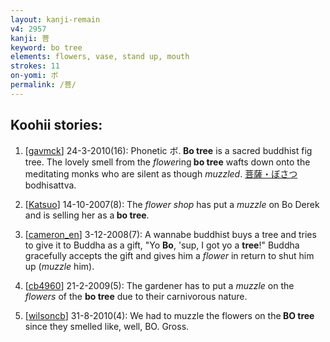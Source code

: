 ```yaml
---
layout: kanji-remain
v4: 2957
kanji: 菩
keyword: bo tree
elements: flowers, vase, stand up, mouth
strokes: 11
on-yomi: ボ
permalink: /菩/
---
```


## Koohii stories: 

1) [<a href="http://kanji.koohii.com/profile/gavmck">gavmck</a>] 24-3-2010(16): Phonetic ボ.<strong> Bo tree</strong> is a sacred buddhist fig tree. The lovely smell from the <em>flower</em>ing<strong> bo tree</strong> wafts down onto the meditating monks who are silent as though <em>muzzled</em>. <a href="midori://search?text=菩薩・ぼさつ">菩薩・ぼさつ</a> bodhisattva.

2) [<a href="http://kanji.koohii.com/profile/Katsuo">Katsuo</a>] 14-10-2007(8): The <em>flower shop</em> has put a <em>muzzle</em> on Bo Derek and is selling her as a<strong> bo tree</strong>.

3) [<a href="http://kanji.koohii.com/profile/cameron_en">cameron_en</a>] 3-12-2008(7): A wannabe buddhist buys a tree and tries to give it to Buddha as a gift, &quot;Yo <strong>Bo</strong>, &#039;sup, I got yo a <strong>tree</strong>!&quot; Buddha gracefully accepts the gift and gives him a <em>flower</em> in return to shut him up (<em>muzzle</em> him).

4) [<a href="http://kanji.koohii.com/profile/cb4960">cb4960</a>] 21-2-2009(5): The gardener has to put a <em>muzzle</em> on the <em>flowers</em> of the <strong>bo tree</strong> due to their carnivorous nature.

5) [<a href="http://kanji.koohii.com/profile/wilsoncb">wilsoncb</a>] 31-8-2010(4): We had to muzzle the flowers on the<strong> BO tree</strong> since they smelled like, well, BO. Gross.

